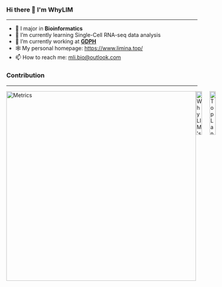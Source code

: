 ### Hi there 👋 I'm WhyLIM

<!--
**WhyLIM/WhyLIM** is a ✨ _special_ ✨ repository because its `README.md` (this file) appears on your GitHub profile.

Here are some ideas to get you started:
-->

---

- 🧬 I major in **Bioinformatics**
- 🌱 I’m currently learning Single-Cell RNA-seq data analysis
- 🏥 I’m currently working at [**GDPH**](https://www.gdghospital.org.cn/en/)
- 🕸️ My personal homepage: https://www.limina.top/
- 📫 How to reach me: mli.bio@outlook.com

### Contribution

---

<div style="display: flex;">
  <div style="flex-basis: 100%;">
    <img src="https://metrics.lecoq.io/WhyLIM?template=classic&base=header%2C%20activity%2C%20community%2C%20repositories%2C%20metadata&base.indepth=false&base.hireable=false&base.skip=false&config.timezone=Asia%2FShanghai" alt="Metrics" align="center" style="width: 500px; max-width: 100%; float: left;" />
  </div>
  <div style="flex-basis: 100%; display: flex; flex-wrap: wrap; justify-content: space-between;">
    <img src="https://github-readme-stats.vercel.app/api?username=WhyLIM&show_icons=true&theme=radical" height="180" alt="WhyLIM's GitHub stats" align="center" style="float: left; width: 48%; height: auto; margin-bottom: 10px;" />
    <img src="https://github-readme-stats.vercel.app/api/top-langs/?username=WhyLIM&layout=compact" height="180" alt="Top Langs" align="center" style="float: left; width: 48%; height: auto; margin-bottom: 10px;" />
  </div>
</div>
